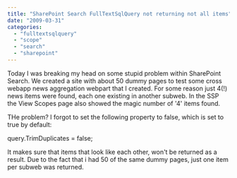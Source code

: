 ```yaml
---
title: "SharePoint Search FullTextSqlQuery not returning not all items"
date: "2009-03-31"
categories: 
  - "fulltextsqlquery"
  - "scope"
  - "search"
  - "sharepoint"
---
```


Today I was breaking my head on some stupid problem within SharePoint Search. We created a site with about 50 dummy pages to test some cross webapp news aggregation webpart that I created. For some reason just 4(!) news items were found, each one existing in another subweb. In the SSP the View Scopes page also showed the magic number of '4' items found.

THe problem? I forgot to set the following property to false, which is set to true by default:

query.TrimDuplicates = false;

It makes sure that items that look like each other, won't be returned as a result. Due to the fact that i had 50 of the same dummy pages, just one item per subweb was returned.
